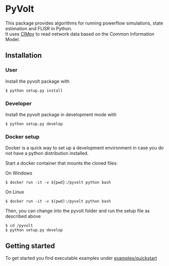 # PyVolt
 
This package provides algorithms for running powerflow simulations, state estimation and FLISR in Python. <br>
It uses [CIMpy](https://github.com/cim-iec/cimpy) to read network data based on the Common Information Model.

## Installation

### User 

Install the pyvolt package with

    $ python setup.py install

### Developer

Install the pyvolt package in development mode with

    $ python setup.py develop

### Docker setup

Docker is a quick way to set up a development environment in case you do not have a python distribution installed.

Start a docker container that mounts the cloned files:

On Windows

    $ docker run -it -v ${pwd}:/pyvolt python bash  

On Linux

    $ docker run -it -v $(pwd):/pyvolt python bash 

Then, you can change into the pyvolt folder and run the setup file as described above

    $ cd /pyvolt
    $ python setup.py develop


## Getting started

To get started you find executable examples under [examples/quickstart](examples/quickstart)